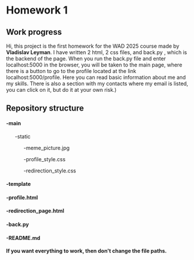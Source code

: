 <h1>Homework 1</h1>

<h2>Work progress</h2>

Hi, this project is the first homework for the WAD 2025 course made by <strong>Vladislav Leyman</strong>.
I have written 2 html, 2 css files, and back.py , which is the backend of the page.
When you run the back.py file and enter localhost:5000 in the browser, you will be taken to the main page, where there is a button to go to the profile located at the link localhost:5000/profile. Here you can read basic information about me and my skills. There is also a section with my contacts where my email is listed, you can click on it, but do it at your own risk.)

<h2>Repository structure</h2>
<h4>-main</h4>
  <ol>-static</h4>
   <ol>-meme_picture.jpg</ol>
    <ol>-profile_style.css</ol>
    <ol>-redirection_style.css</ol>
   </ol>
  <h4>-template</h4>
    <h4>-profile.html</h4>
    <h4>-redirection_page.html</h4>
  <h4>-back.py</h4>
  <h4>-README.md</h4>
<strong>If you want everything to work, then don't change the file paths.</strong>
